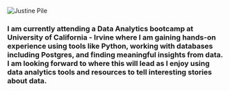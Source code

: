 ![Justine Pile](https://i.imgur.com/yUV0LOe.png)
### I am currently attending a Data Analytics bootcamp at University of California - Irvine where I am gaining hands-on experience using tools like Python, working with databases including Postgres, and finding meaningful insights from data. I am looking forward to where this will lead as I enjoy using data analytics tools and resources to tell interesting stories about data.
